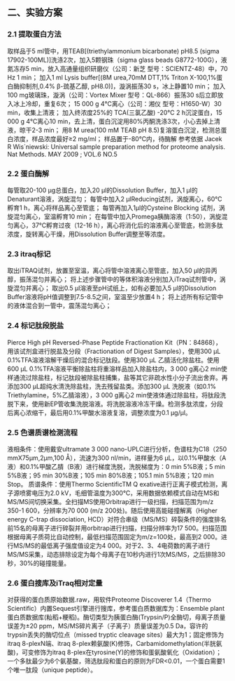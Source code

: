 ## 二、实验方案

### 2.1 提取蛋白方法

取样品于5 ml管中，用TEAB[(triethylammonium bicarbonate) pH8.5 (sigma 17902-100ML)]洗涤2次，加入5颗钢珠（sigma glass beads G8772-100G），液氮冻存5 min，放入高通量组织研磨仪（公司：新芝 型号：SCIENTZ-48）中，70 Hz 1 min；
加入1 ml Lysis buffer[(8M urea,70mM DTT,1% Triton X-100,1%蛋白酶抑制剂,0.4% β-巯基乙醇, pH8.0)]，漩涡振荡30 s，冰上静置10 min；
加入100 mg玻璃珠，漩涡（公司：Vortex Mixer 型号：QL-866）振荡30 s后立即放入冰上冷却，重复6次；
15 000 g  4℃离心（公司：湘仪 型号：H1650-W）30 min，收集上清液；
加入终浓度25%的 TCA(三氯乙酸) -20℃ 2 h沉淀蛋白，15 000 g  4℃离心10 min，去上清，蛋白沉淀用80%丙酮洗涤3次，小心去掉上清液，晾干2-3 min；
用8 M urea(100 mM TEAB pH 8.5)复溶蛋白沉淀，检测总蛋白浓度，样品浓度最好≥2 mg/ml；
样品置于-80℃内，待酶解
参考依据
Jacek R Wis´niewski:  Universal sample preparation method for proteome analysis. Nat Methods. MAY 2009 ;   VOL.6 NO.5

### 2.2 蛋白酶解
每管取20-100 μg总蛋白，加入20 μl的Dissolution Buffer，加入1 μl的Denaturant溶液，涡旋混匀；
每管中加入2 μlReducing试剂，涡旋离心，60℃孵育1 h，离心将样品离心至管底；
每管再加入1μl的Cysteine Blocking 试剂，涡旋混匀离心，室温孵育10 min；
在每管中加入Promega胰酶溶液（1:50），涡旋混匀离心，37℃孵育过夜（12-16 h），离心将消化后的溶液离心至管底，检测多肽浓度，旋转离心干燥，用Dissolution Buffer调整至等浓度。

### 2.3 itraq标记

取出iTRAQ试剂，放置至室温，离心将管中溶液离心至管底，加入50 μl的异丙醇，振荡混匀并离心；
将上述步骤管中的等体积溶液分别加入iTraq试剂管中，涡旋混匀并离心；
取出0.5 μl溶液至pH试纸上，如有必要加入5 μl的Dissolution Buffer溶液将pH值调整到7.5-8.5之间，室温至少放置4 h；
将上述所有标记管中的液体混合到一管中，震荡混匀离心；

### 2.4 标记肽段脱盐

Pierce High pH Reversed-Phase Peptide Fractionation Kit（PN：84868），用该试剂盒进行脱盐及分段（Fractionation of  Digest Samples），使用300 µL 0.1%TFA溶液溶解干燥后的混合标记肽段。使用300 µL 乙腈活化除盐柱。使用600 µL 0.1%TFA溶液平衡除盐柱将重溶样品加入除盐柱内，3 000 g离心2 min使样通流过除盐柱，标记肽段被除盐柱捕集，盐等其它非疏水性小分子流出舍弃。再添加300 µL超纯水清洗除盐柱，洗去残留盐类。添加300 µL 洗脱液（如0.1% Triethylamine，5%乙腈溶液），3 000 g离心2 min使液体通过除盐柱，将肽段洗脱下来，使用新EP管收集洗脱溶液。将洗脱溶液冷冻干燥。检测多肽浓度，分段后离心浓缩干，最后用0.1%甲酸水溶液复溶，调整浓度为0.1 μg/μl。
 
### 2.5 色谱质谱检测流程

液相条件：使用戴安ultramate 3 000 nano-UPLC进行分析，色谱柱为C18（250 mmX75μm,2μm,100 Å），流速为300 nl/min，进样量为6 μL，以0.1%甲酸水（A液）和0.1%甲酸乙腈（B液）进行梯度洗脱，洗脱梯度为：0 min 5%B液；5 min 5%B液；95 min 30%B液；105 min 80%B液；105.1 min 5%B液；120 min Stop。
质谱条件：使用Thermo ScientificTM Q exative进行正离子模式检测，离子源喷雾电压为2.0 kV，毛细管温度为300℃，采用数据依赖模式自动在MS和MS/MS间切换采集。全扫描MS使用Orbitrap进行一级扫描，扫描范围为m/z 350-1 600，分辨率为70 000 (m/z 200处)。随后使用高能碰撞解离（Higher energy C-trap dissociation, HCD）对符合串级（MS/MS）碎裂条件的强度排名前15名的母离子进行碎裂并用orbitrap进行扫描，扫描分辨率为17 500。扫描范围根据母离子质荷比自动控制，最低扫描范围固定为m/z=100处，最高到2 000。进行MS/MS的最低离子强度值设定为4 000。对于2、3、4电荷数的离子进行MS/MS采集，动态排除设定为每个母离子在10秒内进行1次MS/MS，之后排除30秒，30%的碰撞能量。

### 2.6 蛋白搜库及iTraq相对定量

对获得的蛋白质原始数据.raw，用软件Proteome Discoverer 1.4（Thermo Scientific）内置Sequest引擎进行搜库，参考蛋白质数据库为：Ensemble plant蛋白质数据库(籼稻+粳稻)。酶切类型为胰蛋白酶(Trypsin/P)全酶切，母离子质量误差为±20 ppm，MS/MS碎片离子（子离子）质量误差为0.5 Da，容许的trypsin丢失的酶切位点（missed tryptic cleavage sites）最大为1；固定修饰为itraq 8-plexN端、itraq 8-plex赖氨酸(K)修饰，Carbamidomethylation(半胱氨酸)，可变修饰为itraq 8-plex在tyrosine(Y)的修饰和蛋氨酸氧化（Oxidation）；一个多肽最少为6个氨基酸，筛选肽段和蛋白的原则为FDR<0.01，一个蛋白需要1个唯一肽段（unique peptide）。
